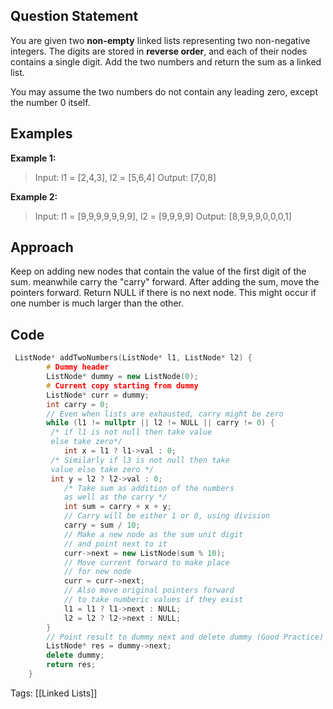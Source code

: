 ## Question Statement

You are given two **non-empty** linked lists representing two non-negative integers. The digits are stored in **reverse order**, and each of their nodes contains a single digit. Add the two numbers and return the sum as a linked list.

You may assume the two numbers do not contain any leading zero, except the number 0 itself.

## Examples

 **Example 1:**
> Input: l1 = [2,4,3], l2 = [5,6,4]
> Output: [7,0,8]

**Example 2:**
>Input: l1 = [9,9,9,9,9,9,9], l2 = [9,9,9,9]
>Output: [8,9,9,9,0,0,0,1]

## Approach

Keep on adding new nodes that contain the value of the first digit of the sum. meanwhile carry the "carry" forward. After adding the sum, move the pointers forward. Return NULL if there is no next node. This might occur if one number is much larger than the other.

## Code

```cpp
 ListNode* addTwoNumbers(ListNode* l1, ListNode* l2) {
        # Dummy header
        ListNode* dummy = new ListNode(0);
        # Current copy starting from dummy
        ListNode* curr = dummy;
        int carry = 0;
        // Even when lists are exhausted, carry might be zero
        while (l1 != nullptr || l2 != NULL || carry != 0) {
         /* if l1 is not null then take value 
         else take zero*/
            int x = l1 ? l1->val : 0;
         /* Similarly if l3 is not null then take 
         value else take zero */
         int y = l2 ? l2->val : 0;
            /* Take sum as addition of the numbers
            as well as the carry */
            int sum = carry + x + y;
            // Carry will be either 1 or 0, using division
            carry = sum / 10;
            // Make a new node as the sum unit digit
            // and point next to it
            curr->next = new ListNode(sum % 10);
            // Move current forward to make place
            // for new node
            curr = curr->next;
            // Also move original pointers forward
            // to take numberic values if they exist
            l1 = l1 ? l1->next : NULL;
            l2 = l2 ? l2->next : NULL;
        }
        // Point result to dummy next and delete dummy (Good Practice)
        ListNode* res = dummy->next;
        delete dummy;
        return res;
    }
```

Tags: [[Linked Lists]]
